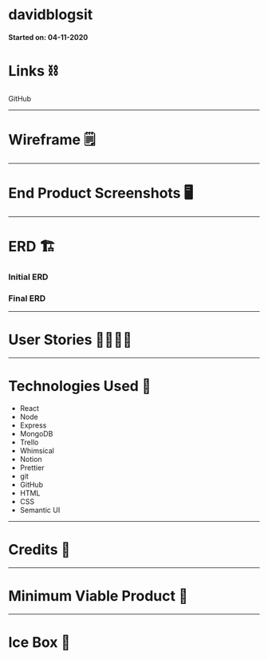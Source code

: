 # davidblogsit
#### Started on: 04-11-2020



# Links ⛓

GitHub


---

# Wireframe 🗒



---

# End Product Screenshots 🖥



---

# ERD 🏗

### Initial ERD



### Final ERD



---

# User Stories 👩‍💻👨‍💻



---

# Technologies Used 💾

- React
- Node
- Express
- MongoDB
- Trello
- Whimsical
- Notion
- Prettier
- git
- GitHub
- HTML
- CSS
- Semantic UI

---

# Credits 🙌


---

# Minimum Viable Product 🎯



---

# Ice Box 🧊

